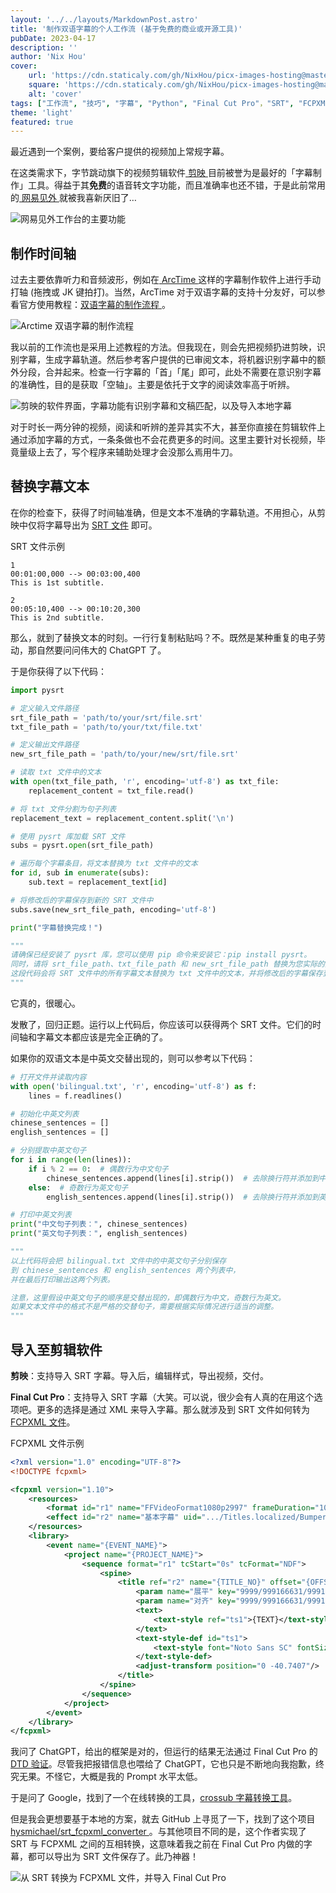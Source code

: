 ```yaml
---
layout: '../../layouts/MarkdownPost.astro'
title: '制作双语字幕的个人工作流 (基于免费的商业或开源工具)'
pubDate: 2023-04-17
description: ''
author: 'Nix Hou'
cover:
    url: 'https://cdn.staticaly.com/gh/NixHou/picx-images-hosting@master/20230417/FCP_MainUI.5qh9eguhgjy8.webp'
    square: 'https://cdn.staticaly.com/gh/NixHou/picx-images-hosting@master/20230417/FCP_MainUI.5qh9eguhgjy8.webp'
    alt: 'cover'
tags: ["工作流", "技巧", "字幕", "Python", "Final Cut Pro"，"SRT", "FCPXML"]
theme: 'light'
featured: true
---
```


最近遇到一个案例，要给客户提供的视频加上常规字幕。

在这类需求下，字节跳动旗下的视频剪辑软件[ 剪映 ](https://www.capcut.cn)目前被誉为是最好的「字幕制作」工具。得益于其**免费**的语音转文字功能，而且准确率也还不错，于是此前常用的[ 网易见外 ](https://sight.youdao.com)就被我喜新厌旧了…

![网易见外工作台的主要功能](https://cdn.staticaly.com/gh/NixHou/picx-images-hosting@master/20230417/Wangyijianwai_Function.7jb5ivlnh6gw.webp)

## 制作时间轴

过去主要依靠听力和音频波形，例如在[ ArcTime ](https://arctime.org)这样的字幕制作软件上进行手动打轴 (拖拽或 JK 键拍打)。当然，ArcTime 对于双语字幕的支持十分友好，可以参看官方使用教程：[双语字幕的制作流程 ](https://arctime.org/create-bilingual-subtitles.html)。

![Arctime 双语字幕的制作流程](https://cdn.staticaly.com/gh/NixHou/picx-images-hosting@master/20230417/Arctime_BilingualSubtitle_Tutorial.6f5lq0o5cfsw.webp)

我以前的工作流也是采用上述教程的方法。但我现在，则会先把视频扔进剪映，识别字幕，生成字幕轨道。然后参考客户提供的已审阅文本，将机器识别字幕中的额外分段，合并起来。检查一行字幕的「首」「尾」即可，此处不需要在意识别字幕的准确性，目的是获取「空轴」。主要是依托于文字的阅读效率高于听辨。

![剪映的软件界面，字幕功能有识别字幕和文稿匹配，以及导入本地字幕](https://cdn.staticaly.com/gh/NixHou/picx-images-hosting@master/20230417/Jianying_MainUI.5h40sg25ifb4.webp)

对于时长一两分钟的视频，阅读和听辨的差异其实不大，甚至你直接在剪辑软件上通过添加字幕的方式，一条条做也不会花费更多的时间。这里主要针对长视频，毕竟量级上去了，写个程序来辅助处理才会没那么焉用牛刀。

## 替换字幕文本

在你的检查下，获得了时间轴准确，但是文本不准确的字幕轨道。不用担心，从剪映中仅将字幕导出为 [SRT 文件](https://docs.fileformat.com/zh/video/srt/#srt-示例) 即可。

SRT 文件示例

```
1
00:01:00,000 --> 00:03:00,400
This is 1st subtitle.

2
00:05:10,400 --> 00:10:20,300
This is 2nd subtitle.
```

那么，就到了替换文本的时刻。一行行复制粘贴吗？不。既然是某种重复的电子劳动，那自然要问问伟大的 ChatGPT 了。

于是你获得了以下代码：

```python
import pysrt

# 定义输入文件路径
srt_file_path = 'path/to/your/srt/file.srt'
txt_file_path = 'path/to/your/txt/file.txt'

# 定义输出文件路径
new_srt_file_path = 'path/to/your/new/srt/file.srt'

# 读取 txt 文件中的文本
with open(txt_file_path, 'r', encoding='utf-8') as txt_file:
    replacement_content = txt_file.read()

# 将 txt 文件分割为句子列表
replacement_text = replacement_content.split('\n')

# 使用 pysrt 库加载 SRT 文件
subs = pysrt.open(srt_file_path)

# 遍历每个字幕条目，将文本替换为 txt 文件中的文本
for id, sub in enumerate(subs):
    sub.text = replacement_text[id]

# 将修改后的字幕保存到新的 SRT 文件中
subs.save(new_srt_file_path, encoding='utf-8')    

print("字幕替换完成！")

"""
请确保已经安装了 pysrt 库，您可以使用 pip 命令来安装它：pip install pysrt。
同时，请将 srt_file_path、txt_file_path 和 new_srt_file_path 替换为您实际的文件路径。
这段代码会将 SRT 文件中的所有字幕文本替换为 txt 文件中的文本，并将修改后的字幕保存到新的 SRT 文件中。
"""
```

它真的，很暖心。

发散了，回归正题。运行以上代码后，你应该可以获得两个 SRT 文件。它们的时间轴和字幕文本都应该是完全正确的了。

如果你的双语文本是中英文交替出现的，则可以参考以下代码：

```python
# 打开文件并读取内容
with open('bilingual.txt', 'r', encoding='utf-8') as f:
    lines = f.readlines()

# 初始化中英文列表
chinese_sentences = []
english_sentences = []

# 分别提取中英文句子
for i in range(len(lines)):
    if i % 2 == 0:  # 偶数行为中文句子
        chinese_sentences.append(lines[i].strip())  # 去除换行符并添加到中文列表
    else:  # 奇数行为英文句子
        english_sentences.append(lines[i].strip())  # 去除换行符并添加到英文列表

# 打印中英文列表
print("中文句子列表：", chinese_sentences)
print("英文句子列表：", english_sentences)

"""
以上代码将会把 bilingual.txt 文件中的中英文句子分别保存
到 chinese_sentences 和 english_sentences 两个列表中，
并在最后打印输出这两个列表。

注意，这里假设中英文句子的顺序是交替出现的，即偶数行为中文，奇数行为英文。
如果文本文件中的格式不是严格的交替句子，需要根据实际情况进行适当的调整。
"""
```

## 导入至剪辑软件

**剪映**：支持导入 SRT 字幕。导入后，编辑样式，导出视频，交付。

**Final Cut Pro**：支持导入 SRT 字幕（大笑。可以说，很少会有人真的在用这个选项吧。更多的选择是通过 XML 来导入字幕。那么就涉及到 SRT 文件如何转为 [FCPXML 文件](https://support.apple.com/zh-cn/guide/final-cut-pro/verdbd66ae/10.6.2/mac/11.5.1)。

FCPXML 文件示例

```xml
<?xml version="1.0" encoding="UTF-8"?>
<!DOCTYPE fcpxml>

<fcpxml version="1.10">
    <resources>
        <format id="r1" name="FFVideoFormat1080p2997" frameDuration="1001/30000s" width="1920" height="1080" colorSpace="1-1-1 (Rec. 709)"/>
        <effect id="r2" name="基本字幕" uid=".../Titles.localized/Bumper:Opener.localized/Basic Title.localized/Basic Title.moti"/>
    </resources>
    <library>
        <event name="{EVENT_NAME}">
            <project name="{PROJECT_NAME}">
                <sequence format="r1" tcStart="0s" tcFormat="NDF">
                    <spine>
                        <title ref="r2" name="{TITLE_NO}" offset="{OFFSET}" duration="{DURATION}" start="{START}">
                            <param name="展平" key="9999/999166631/999166633/2/351" value="1"/>
                            <param name="对齐" key="9999/999166631/999166633/2/354/999169573/401" value="1 (居中)"/>
                            <text>
                                <text-style ref="ts1">{TEXT}</text-style>
                            </text>
                            <text-style-def id="ts1">
                                <text-style font="Noto Sans SC" fontSize="42" fontFace="Regular" fontColor="1 1 1 1" shadowColor="0 0 0 0.75" shadowOffset="5 315" shadowBlurRadius="4"/>
                            </text-style-def>
                            <adjust-transform position="0 -40.7407"/>
                        </title>
                    </spine>
                </sequence>
            </project>
        </event>
    </library>
</fcpxml>
```

我问了 ChatGPT，给出的框架是对的，但运行的结果无法通过 Final Cut Pro 的[ DTD 验证](https://developer.apple.com/documentation/professional_video_applications/fcpxml_reference/document_type_definition)。尽管我把报错信息也喂给了 ChatGPT，它也只是不断地向我抱歉，终究无果。不怪它，大概是我的 Prompt 水平太低。

于是问了 Google，找到了一个在线转换的工具，[crossub 字幕转换工具](https://crossub.xiaowude.com)。

但是我会更想要基于本地的方案，就去 GitHub 上寻觅了一下，找到了这个项目[ hysmichael/srt_fcpxml_converter ](https://github.com/hysmichael/srt_fcpxml_converter)。与其他项目不同的是，这个作者实现了 SRT 与 FCPXML 之间的互相转换，这意味着我之前在 Final Cut Pro 内做的字幕，都可以导出为 SRT 文件保存了。此乃神器！

![从 SRT 转换为 FCPXML 文件，并导入 Final Cut Pro](https://cdn.staticaly.com/gh/NixHou/picx-images-hosting@master/20230417/FCP_MainUI.5qh9eguhgjy8.webp)
